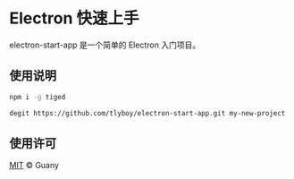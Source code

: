 # Electron 快速上手

electron-start-app 是一个简单的 Electron 入门项目。

## 使用说明

```bash
npm i -g tiged
```

```bash
degit https://github.com/tlyboy/electron-start-app.git my-new-project
```

## 使用许可

[MIT](https://github.com/tlyboy/electron-start-app/blob/main/LICENSE) © Guany
